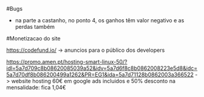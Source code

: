 #Bugs</br>
- na parte a castanho, no ponto 4, os ganhos têm valor negativo e as perdas também

#Monetizacao do site</br>

https://codefund.io/ -> anuncios para o público dos developers

https://promo.amen.pt/hosting-smart-linux-50/?idl=5a7d709c8b08620085039a52&idv=5a7d6f8c8b0862008223e5d8&idc=5a7d70df8b086200499a1262&PR=EG1&ida=5a7d71128b0862003a366522 -> website hosting 60€ em google ads incluidos e 50% desconto na mensalidade: fica 1,04€
